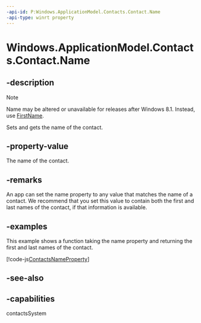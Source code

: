 ```yaml
---
-api-id: P:Windows.ApplicationModel.Contacts.Contact.Name
-api-type: winrt property
---
```


<!-- Property syntax
public string Name { get;  set; }
-->

# Windows.ApplicationModel.Contacts.Contact.Name

## -description
> [!NOTE]
> Name may be altered or unavailable for releases after Windows 8.1. Instead, use [FirstName](contact_firstname.md).

Sets and gets the name of the contact.

## -property-value
The name of the contact.

## -remarks
An app can set the name property to any value that matches the name of a contact. We recommend that you set this value to contain both the first and last names of the contact, if that information is available.

## -examples
This example shows a function taking the name property and returning the first and last names of the contact.



[!code-js[ContactsNameProperty](../windows.applicationmodel.contacts.provider/code/ContactsMain/javascript/js/contacts.js#SnippetContactsNameProperty)]

## -see-also

## -capabilities
contactsSystem
